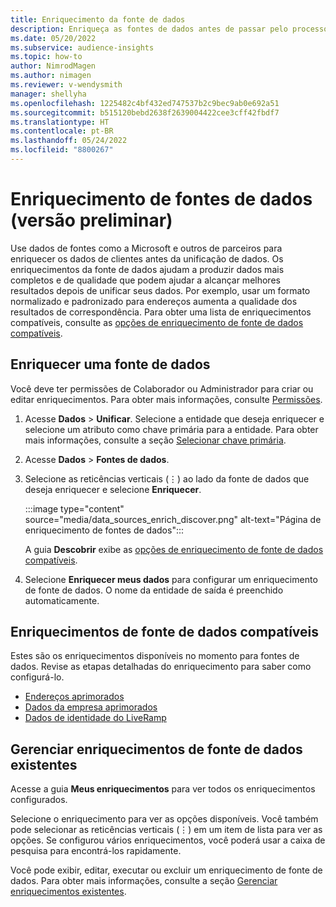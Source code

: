 ```yaml
---
title: Enriquecimento da fonte de dados
description: Enriqueça as fontes de dados antes de passar pelo processo de unificação de dados.
ms.date: 05/20/2022
ms.subservice: audience-insights
ms.topic: how-to
author: NimrodMagen
ms.author: nimagen
ms.reviewer: v-wendysmith
manager: shellyha
ms.openlocfilehash: 1225482c4bf432ed747537b2c9bec9ab0e692a51
ms.sourcegitcommit: b515120bebd2638f2639004422cee3cff42fbdf7
ms.translationtype: HT
ms.contentlocale: pt-BR
ms.lasthandoff: 05/24/2022
ms.locfileid: "8800267"
---
```

# <a name="enrichment-for-data-sources-preview"></a>Enriquecimento de fontes de dados (versão preliminar)

Use dados de fontes como a Microsoft e outros de parceiros para enriquecer os dados de clientes antes da unificação de dados. Os enriquecimentos da fonte de dados ajudam a produzir dados mais completos e de qualidade que podem ajudar a alcançar melhores resultados depois de unificar seus dados. Por exemplo, usar um formato normalizado e padronizado para endereços aumenta a qualidade dos resultados de correspondência. Para obter uma lista de enriquecimentos compatíveis, consulte as [opções de enriquecimento de fonte de dados compatíveis](#supported-data-source-enrichments).

## <a name="enrich-a-data-source"></a>Enriquecer uma fonte de dados

Você deve ter permissões de Colaborador ou Administrador para criar ou editar enriquecimentos. Para obter mais informações, consulte [Permissões](permissions.md).  

1. Acesse **Dados** > **Unificar**. Selecione a entidade que deseja enriquecer e selecione um atributo como chave primária para a entidade. Para obter mais informações, consulte a seção [Selecionar chave primária](map-entities.md#select-primary-key-and-semantic-type-for-attributes).

1. Acesse **Dados** > **Fontes de dados**.

1. Selecione as reticências verticais (&vellip;) ao lado da fonte de dados que deseja enriquecer e selecione **Enriquecer**.

   :::image type="content" source="media/data_sources_enrich_discover.png" alt-text="Página de enriquecimento de fontes de dados":::

   A guia **Descobrir** exibe as [opções de enriquecimento de fonte de dados compatíveis](#supported-data-source-enrichments).

1. Selecione **Enriquecer meus dados** para configurar um enriquecimento de fonte de dados. O nome da entidade de saída é preenchido automaticamente.

## <a name="supported-data-source-enrichments"></a>Enriquecimentos de fonte de dados compatíveis

Estes são os enriquecimentos disponíveis no momento para fontes de dados. Revise as etapas detalhadas do enriquecimento para saber como configurá-lo.

- [Endereços aprimorados](enrichment-enhanced-addresses.md)
- [Dados da empresa aprimorados](enrichment-enhanced-company-data.md)
- [Dados de identidade do LiveRamp](enrichment-liveramp.md)

## <a name="manage-existing-data-source-enrichments"></a>Gerenciar enriquecimentos de fonte de dados existentes

Acesse a guia **Meus enriquecimentos** para ver todos os enriquecimentos configurados.

Selecione o enriquecimento para ver as opções disponíveis. Você também pode selecionar as reticências verticais (&vellip;) em um item de lista para ver as opções. Se configurou vários enriquecimentos, você poderá usar a caixa de pesquisa para encontrá-los rapidamente.

Você pode exibir, editar, executar ou excluir um enriquecimento de fonte de dados. Para obter mais informações, consulte a seção [Gerenciar enriquecimentos existentes](enrichment-hub.md).
